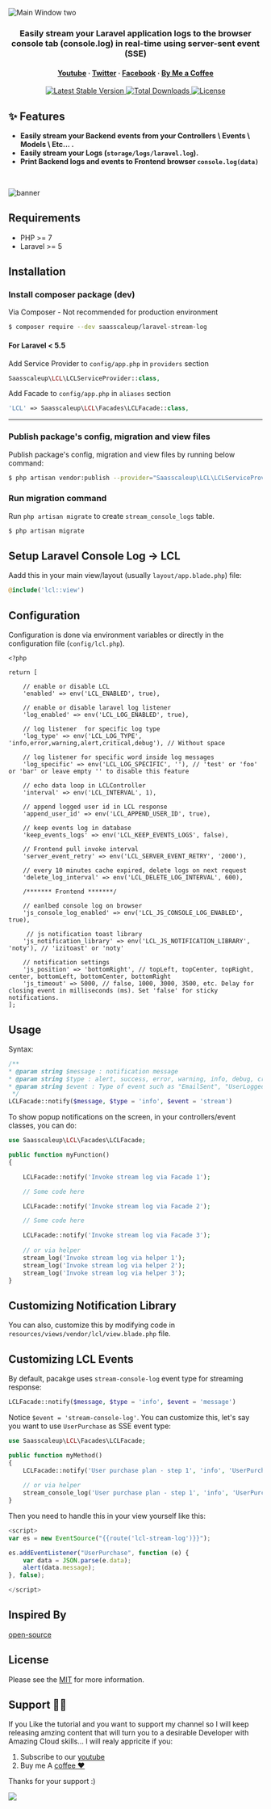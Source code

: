 ![Main Window two](https://github.com/saasscaleup/laravel-stream-log/blob/master/lcl-saasscaleup.png?raw=true)

<h3 align="center">Easily stream your Laravel application logs to the browser console tab (console.log) in real-time using server-sent event (SSE)</h3>

<h4 align="center">
  <a href="https://youtube.com/@ScaleUpSaaS">Youtube</a>
  <span> · </span>
  <a href="https://twitter.com/ScaleUpSaaS">Twitter</a>
  <span> · </span>
  <a href="https://facebook.com/ScaleUpSaaS">Facebook</a>
  <span> · </span>
  <a href="https://buymeacoffee.com/scaleupsaas">By Me a Coffee</a>
</h4>

<p align="center">
   <a href="https://packagist.org/packages/saasscaleup/laravel-stream-log">
      <img src="https://poser.pugx.org/saasscaleup/laravel-stream-log/v/stable.png" alt="Latest Stable Version">
  </a>

  <a href="https://packagist.org/packages/saasscaleup/laravel-stream-log">
      <img src="https://poser.pugx.org/saasscaleup/laravel-stream-log/downloads.png" alt="Total Downloads">
  </a>

  <a href="https://packagist.org/packages/saasscaleup/laravel-stream-log">
    <img src="https://poser.pugx.org/saasscaleup/laravel-stream-log/license.png" alt="License">
  </a>
</p>

## ✨ Features

- **Easily stream your Backend events from your Controllers \ Events \ Models \ Etc... .** 
- **Easily stream your Logs (`storage/logs/laravel.log`).**
- **Print Backend logs and events to Frontend browser `console.log(data)`** 

<br>

![banner](https://github.com/saasscaleup/laravel-stream-log/blob/master/lcl-demo.gif?raw=true)
<br>


## Requirements

 - PHP >= 7
 - Laravel >= 5

## Installation

### Install composer package (dev)

Via Composer - Not recommended for production environment

``` bash
$ composer require --dev saasscaleup/laravel-stream-log
```

#### For Laravel < 5.5

Add Service Provider to `config/app.php` in `providers` section
```php
Saasscaleup\LCL\LCLServiceProvider::class,
```

Add Facade to `config/app.php` in `aliases` section
```php
'LCL' => Saasscaleup\LCL\Facades\LCLFacade::class,
```


---

### Publish package's config, migration and view files


Publish package's config, migration and view files by running below command:

```bash
$ php artisan vendor:publish --provider="Saasscaleup\LCL\LCLServiceProvider"
```

### Run migration command

Run `php artisan migrate` to create `stream_console_logs` table.

```bash
$ php artisan migrate
```

## Setup Laravel Console Log -> LCL 

Aadd this in your main view/layout (usually `layout/app.blade.php`) file:

```php
@include('lcl::view')
```

## Configuration

Configuration is done via environment variables or directly in the configuration file (`config/lcl.php`).

```
<?php

return [

    // enable or disable LCL
    'enabled' => env('LCL_ENABLED', true),

    // enable or disable laravel log listener 
    'log_enabled' => env('LCL_LOG_ENABLED', true),

    // log listener  for specific log type
    'log_type' => env('LCL_LOG_TYPE', 'info,error,warning,alert,critical,debug'), // Without space

    // log listener for specific word inside log messages
    'log_specific' => env('LCL_LOG_SPECIFIC', ''), // 'test' or 'foo' or 'bar' or leave empty '' to disable this feature

    // echo data loop in LCLController
    'interval' => env('LCL_INTERVAL', 1),

    // append logged user id in LCL response
    'append_user_id' => env('LCL_APPEND_USER_ID', true),

    // keep events log in database
    'keep_events_logs' => env('LCL_KEEP_EVENTS_LOGS', false),

    // Frontend pull invoke interval
    'server_event_retry' => env('LCL_SERVER_EVENT_RETRY', '2000'),

    // every 10 minutes cache expired, delete logs on next request
    'delete_log_interval' => env('LCL_DELETE_LOG_INTERVAL', 600), 

    /******* Frontend *******/

    // eanlbed console log on browser
    'js_console_log_enabled' => env('LCL_JS_CONSOLE_LOG_ENABLED', true),

     // js notification toast library
    'js_notification_library' => env('LCL_JS_NOTIFICATION_LIBRARY', 'noty'), // 'izitoast' or 'noty'

    // notification settings
    'js_position' => 'bottomRight', // topLeft, topCenter, topRight, center, bottomLeft, bottomCenter, bottomRight
    'js_timeout' => 5000, // false, 1000, 3000, 3500, etc. Delay for closing event in milliseconds (ms). Set 'false' for sticky notifications.
];
```

## Usage

Syntax:

```php
/**
* @param string $message : notification message
* @param string $type : alert, success, error, warning, info, debug, critical, etc...
* @param string $event : Type of event such as "EmailSent", "UserLoggedIn", etc
 */
LCLFacade::notify($message, $type = 'info', $event = 'stream')
```

To show popup notifications on the screen, in your controllers/event classes, you can  do:

```php
use Saasscaleup\LCL\Facades\LCLFacade;

public function myFunction()
{

    LCLFacade::notify('Invoke stream log via Facade 1');

    // Some code here

    LCLFacade::notify('Invoke stream log via Facade 2');

    // Some code here

    LCLFacade::notify('Invoke stream log via Facade 3');
    
    // or via helper
    stream_log('Invoke stream log via helper 1');
    stream_log('Invoke stream log via helper 2');     
    stream_log('Invoke stream log via helper 3');
}
```



## Customizing Notification Library

You can also, customize this by modifying code in `resources/views/vendor/lcl/view.blade.php` file.

## Customizing LCL Events

By default, pacakge uses `stream-console-log` event type for streaming response:


```php
LCLFacade::notify($message, $type = 'info', $event = 'message')
```

Notice `$event = 'stream-console-log'`. You can customize this, let's say you want to use `UserPurchase` as SSE event type:

```php
use Saasscaleup\LCL\Facades\LCLFacade;

public function myMethod()
{
    LCLFacade::notify('User purchase plan - step 1', 'info', 'UserPurchase');
    
    // or via helper
    stream_console_log('User purchase plan - step 1', 'info', 'UserPurchase');
}
```

Then you need to handle this in your view yourself like this:

```javascript
<script>
var es = new EventSource("{{route('lcl-stream-log')}}");

es.addEventListener("UserPurchase", function (e) {
    var data = JSON.parse(e.data);
    alert(data.message);
}, false);

</script>
```

## Inspired By

[open-source](https://github.com/saasscaleup/laravel-stream-log)

## License

Please see the [MIT](license.md) for more information.


## Support 🙏😃
  
 If you Like the tutorial and you want to support my channel so I will keep releasing amzing content that will turn you to a desirable Developer with Amazing Cloud skills... I will realy appricite if you:
 
 1. Subscribe to our [youtube](http://www.youtube.com/@ScaleUpSaaS?sub_confirmation=1)
 2. Buy me A [coffee ❤️](https://www.buymeacoffee.com/scaleupsaas)

Thanks for your support :)

<a href="https://www.buymeacoffee.com/scaleupsaas"><img src="https://img.buymeacoffee.com/button-api/?text=Buy me a coffee&emoji=&slug=scaleupsaas&button_colour=FFDD00&font_colour=000000&font_family=Cookie&outline_colour=000000&coffee_colour=ffffff" /></a>